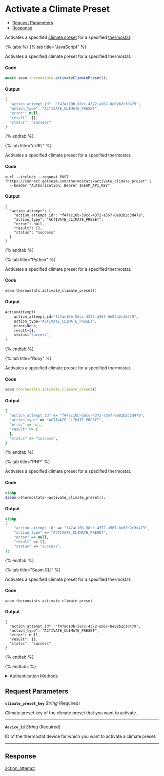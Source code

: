# Activate a Climate Preset

- [Request Parameters](#request-parameters)
- [Response](#response)

Activates a specified [climate preset](../../capability-guides/thermostats/creating-and-managing-climate-presets/README.md) for a specified [thermostat](https://docs.seam.co/latest/capability-guides/thermostats).


{% tabs %}
{% tab title="JavaScript" %}

Activates a specified climate preset for a specified thermostat.

#### Code

```javascript
await seam.thermostats.activateClimatePreset();
```

#### Output

```javascript
{
  "action_attempt_id": "f47ac10b-58cc-4372-a567-0e02b2c3d479",
  "action_type": "ACTIVATE_CLIMATE_PRESET",
  "error": null,
  "result": {},
  "status": "success"
}
```
{% endtab %}

{% tab title="cURL" %}

Activates a specified climate preset for a specified thermostat.

#### Code

```curl
curl --include --request POST "https://connect.getseam.com/thermostats/activate_climate_preset" \
  --header "Authorization: Bearer $SEAM_API_KEY"
```

#### Output

```curl
{
  "action_attempt": {
    "action_attempt_id": "f47ac10b-58cc-4372-a567-0e02b2c3d479",
    "action_type": "ACTIVATE_CLIMATE_PRESET",
    "error": null,
    "result": {},
    "status": "success"
  }
}
```
{% endtab %}

{% tab title="Python" %}

Activates a specified climate preset for a specified thermostat.

#### Code

```python
seam.thermostats.activate_climate_preset()
```

#### Output

```python
ActionAttempt(
    action_attempt_id="f47ac10b-58cc-4372-a567-0e02b2c3d479",
    action_type="ACTIVATE_CLIMATE_PRESET",
    error=None,
    result={},
    status="success",
)
```
{% endtab %}

{% tab title="Ruby" %}

Activates a specified climate preset for a specified thermostat.

#### Code

```ruby
seam.thermostats.activate_climate_preset()
```

#### Output

```ruby
{
  "action_attempt_id" => "f47ac10b-58cc-4372-a567-0e02b2c3d479",
  "action_type" => "ACTIVATE_CLIMATE_PRESET",
  "error" => nil,
  "result" => {
  },
  "status" => "success",
}
```
{% endtab %}

{% tab title="PHP" %}

Activates a specified climate preset for a specified thermostat.

#### Code

```php
<?php
$seam->thermostats->activate_climate_preset();
```

#### Output

```php
<?php
[
    "action_attempt_id" => "f47ac10b-58cc-4372-a567-0e02b2c3d479",
    "action_type" => "ACTIVATE_CLIMATE_PRESET",
    "error" => null,
    "result" => [],
    "status" => "success",
];
```
{% endtab %}

{% tab title="Seam CLI" %}

Activates a specified climate preset for a specified thermostat.

#### Code

```seam_cli
seam thermostats activate-climate-preset
```

#### Output

```seam_cli
{
  "action_attempt_id": "f47ac10b-58cc-4372-a567-0e02b2c3d479",
  "action_type": "ACTIVATE_CLIMATE_PRESET",
  "error": null,
  "result": {},
  "status": "success"
}
```
{% endtab %}

{% endtabs %}


<details>

<summary>Authentication Methods</summary>

- API key
- Personal access token
  <br>Must also include the `seam-workspace` header in the request.

To learn more, see [Authentication](https://docs.seam.co/latest/api/authentication).
</details>

## Request Parameters

**`climate_preset_key`** *String* (Required)

Climate preset key of the climate preset that you want to activate.

---

**`device_id`** *String* (Required)

ID of the thermostat device for which you want to activate a climate preset.

---


## Response

[action\_attempt](./)

